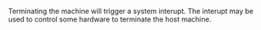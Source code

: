 Terminating the machine will trigger a system interupt. The interupt may be used to control some hardware to terminate the host machine.